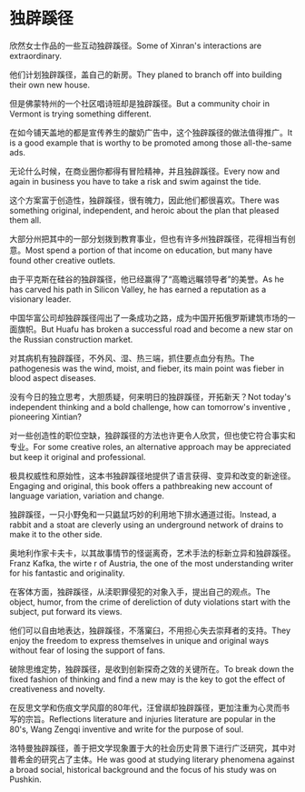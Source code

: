 # 独辟蹊径

<p><span class="chinese">欣然女士作品的一些互动独辟蹊径。</span><span class="english">Some of Xinran's interactions are extraordinary.</span></p>

<p><span class="chinese">他们计划独辟蹊径，盖自己的新房。</span><span class="english">They planed to branch off into building their own new house.</span></p>

<p><span class="chinese">但是佛蒙特州的一个社区唱诗班却是独辟蹊径。</span><span class="english">But a community choir in Vermont is trying something different.</span></p>

<p><span class="chinese">在如今铺天盖地的都是宣传养生的酸奶广告中，这个独辟蹊径的做法值得推广。</span><span class="english">It is a good example that is worthy to be promoted among those all-the-same ads.</span></p>

<p><span class="chinese">无论什么时候，在商业圈你都得有冒险精神，并且独辟蹊径。</span><span class="english">Every now and again in business you have to take a risk and swim against the tide.</span></p>

<p><span class="chinese">这个方案富于创造性，独辟蹊径，很有魄力，因此他们都很喜欢。</span><span class="english">There was something original, independent, and heroic about the plan that pleased them all.</span></p>

<p><span class="chinese">大部分州把其中的一部分划拨到教育事业，但也有许多州独辟蹊径，花得相当有创意。</span><span class="english">Most spend a portion of that income on education, but many have found other creative outlets.</span></p>

<p><span class="chinese">由于平克斯在硅谷的独辟蹊径，他已经赢得了“高瞻远瞩领导者”的美誉。</span><span class="english">As he has carved his path in Silicon Valley, he has earned a reputation as a visionary leader.</span></p>

<p><span class="chinese">中国华富公司却独辟蹊径闯出了一条成功之路，成为中国开拓俄罗斯建筑市场的一面旗帜。</span><span class="english">But Huafu has broken a successful road and become a new star on the Russian construction market.</span></p>

<p><span class="chinese">对其病机有独辟蹊径，不外风、湿、热三端，抓住要点血分有热。</span><span class="english">The pathogenesis was the wind, moist, and fieber, its main point was fieber in blood aspect diseases.</span></p>

<p><span class="chinese">没有今日的独立思考，大胆质疑，何来明日的独辟蹊径，开拓新天？</span><span class="english">Not today's independent thinking and a bold challenge, how can tomorrow's inventive , pioneering Xintian?</span></p>

<p><span class="chinese">对一些创造性的职位空缺，独辟蹊径的方法也许更令人欣赏，但也使它符合事实和专业。</span><span class="english">For some creative roles, an alternative approach may be appreciated but keep it original and professional.</span></p>

<p><span class="chinese">极具权威性和原始性，这本书独辟蹊径地提供了语言获得、变异和改变的新途径。</span><span class="english">Engaging and original, this book offers a pathbreaking new account of language variation, variation and change.</span></p>

<p><span class="chinese">独辟蹊径，一只小野兔和一只鼪鼠巧妙的利用地下排水通道过街。</span><span class="english">Instead, a rabbit and a stoat are cleverly using an underground network of drains to make it to the other side.</span></p>

<p><span class="chinese">奥地利作家卡夫卡，以其故事情节的怪诞离奇，艺术手法的标新立异和独辟蹊径。</span><span class="english">Franz Kafka, the wirte r of Austria, the one of the most understanding writer for his fantastic and originality.</span></p>

<p><span class="chinese">在客体方面，独辟蹊径，从渎职罪侵犯的对象入手，提出自己的观点。</span><span class="english">The object, humor, from the crime of dereliction of duty violations start with the subject, put forward its views.</span></p>

<p><span class="chinese">他们可以自由地表达，独辟蹊径，不落窠臼，不用担心失去崇拜者的支持。</span><span class="english">They enjoy the freedom to express themselves in unique and original ways without fear of losing the support of fans.</span></p>

<p><span class="chinese">破除思维定势，独辟蹊径，是收到创新探奇之效的关键所在。</span><span class="english">To break down the fixed fashion of thinking and find a new may is the key to got the effect of creativeness and novelty.</span></p>

<p><span class="chinese">在反思文学和伤痕文学风靡的80年代，汪曾祺却独辟蹊径，更加注重为心灵而书写的宗旨。</span><span class="english">Reflections literature and injuries literature are popular in the 80's, Wang Zengqi inventive and write for the purpose of soul.</span></p>

<p><span class="chinese">洛特曼独辟蹊径，善于把文学现象置于大的社会历史背景下进行广泛研究，其中对普希金的研究占了主体。</span><span class="english">He was good at studying literary phenomena against a broad social, historical background and the focus of his study was on Pushkin.</span></p>

